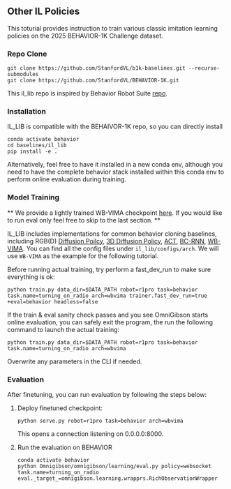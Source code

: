 ## Other IL Policies

This toturial provides instruction to train various classic imitation learning policies on the 2025 BEHAVIOR-1K Challenge dataset. 

### Repo Clone

```
git clone https://github.com/StanfordVL/b1k-baselines.git --recurse-submodules
git clone https://github.com/StanfordVL/BEHAVIOR-1K.git
```
This il_lib repo is inspired by Behavior Robot Suite [repo](https://github.com/behavior-robot-suite/brs-algo).

### Installation

IL_LIB is compatible with the BEHAIVOR-1K repo, so you can directly install 

```
conda activate behavior
cd baselines/il_lib
pip install -e .
```

Alternatively, feel free to have it installed in a new conda env, although you need to have the complete behavior stack installed within this conda env to perform online evaluation during training.


### Model Training

**
We provide a lightly trained WB-VIMA checkpoint [here](https://drive.google.com/file/d/14oapcdvt8va7srLw1bs0j5lsd5FrcxWV/view?usp=sharing). If you would like to run eval only feel free to skip to the last section. 
**

IL_LIB includes implementations for common behavior cloning baselines, including RGB(D) [Diffusion Poilcy](https://diffusion-policy.cs.columbia.edu/), [3D Diffusion Policy](https://3d-diffusion-policy.github.io/), [ACT](https://tonyzhaozh.github.io/aloha/), [BC-RNN](https://robomimic.github.io/), [WB-VIMA](https://behavior-robot-suite.github.io/). You can find all the config files under `il_lib/configs/arch`. We will use `WB-VIMA` as the example for the following tutorial.

Before running actual training, try perform a fast_dev_run to make sure everything is ok:

```
python train.py data_dir=$DATA_PATH robot=r1pro task=behavior task.name=turning_on_radio arch=wbvima trainer.fast_dev_run=true +eval=behavior headless=false
```

If the train & eval sanity check passes and you see OmniGibson starts online evaluation, you can safely exit the program, the run the following command to launch the actual training:

```
python train.py data_dir=$DATA_PATH robot=r1pro task=behavior task.name=turning_on_radio arch=wbvima
```

Overwrite any parameters in the CLI if needed.


### Evaluation

After finetuning, you can run evaluation by following the steps below:

1. Deploy finetuned checkpoint:

    ```
    python serve.py robot=r1pro task=behavior arch=wbvima
    ```
    This opens a connection listening on 0.0.0.0:8000.


2. Run the evaluation on BEHAVIOR

    ```
    conda activate behavior 
    python Omnigibson/omnigibson/learning/eval.py policy=websocket task.name=turning_on_radio eval._target_=omnigibson.learning.wrapprs.RichObservationWrapper
    ```